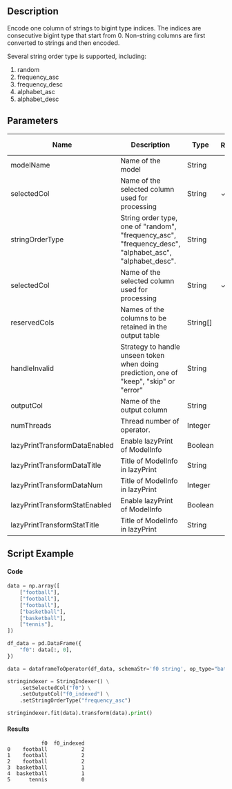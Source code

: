 ## Description
Encode one column of strings to bigint type indices.
 The indices are consecutive bigint type that start from 0.
 Non-string columns are first converted to strings and then encoded.
 
 Several string order type is supported, including:
 <ol>
 <li>random</li>
 <li>frequency_asc</li>
 <li>frequency_desc</li>
 <li>alphabet_asc</li>
 <li>alphabet_desc</li>
 </ol>

## Parameters
| Name | Description | Type | Required？ | Default Value |
| --- | --- | --- | --- | --- |
| modelName | Name of the model | String |  |  |
| selectedCol | Name of the selected column used for processing | String | ✓ |  |
| stringOrderType | String order type, one of "random", "frequency_asc", "frequency_desc", "alphabet_asc", "alphabet_desc". | String |  | "RANDOM" |
| selectedCol | Name of the selected column used for processing | String | ✓ |  |
| reservedCols | Names of the columns to be retained in the output table | String[] |  | null |
| handleInvalid | Strategy to handle unseen token when doing prediction, one of "keep", "skip" or "error" | String |  | "KEEP" |
| outputCol | Name of the output column | String |  | null |
| numThreads | Thread number of operator. | Integer |  | 1 |
| lazyPrintTransformDataEnabled | Enable lazyPrint of ModelInfo | Boolean |  | false |
| lazyPrintTransformDataTitle | Title of ModelInfo in lazyPrint | String |  | null |
| lazyPrintTransformDataNum | Title of ModelInfo in lazyPrint | Integer |  | -1 |
| lazyPrintTransformStatEnabled | Enable lazyPrint of ModelInfo | Boolean |  | false |
| lazyPrintTransformStatTitle | Title of ModelInfo in lazyPrint | String |  | null |

## Script Example
#### Code
```python
data = np.array([
    ["football"],
    ["football"],
    ["football"],
    ["basketball"],
    ["basketball"],
    ["tennis"],
])

df_data = pd.DataFrame({
    "f0": data[:, 0],
})

data = dataframeToOperator(df_data, schemaStr='f0 string', op_type="batch")

stringindexer = StringIndexer() \
    .setSelectedCol("f0") \
    .setOutputCol("f0_indexed") \
    .setStringOrderType("frequency_asc")

stringindexer.fit(data).transform(data).print()
```

#### Results

```
           f0  f0_indexed
0    football           2
1    football           2
2    football           2
3  basketball           1
4  basketball           1
5      tennis           0
```
